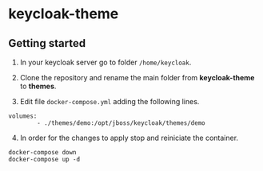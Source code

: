 # keycloak-theme



## Getting started

1. In your keycloak server go to folder ```/home/keycloak```.

2. Clone the repository and rename the main folder from **keycloak-theme** to **themes**.

3. Edit file ```docker-compose.yml``` adding the following lines.

```
volumes:
        - ./themes/demo:/opt/jboss/keycloak/themes/demo
```

4. In order for the changes to apply stop and reiniciate the container.
```
docker-compose down
docker-compose up -d
```
